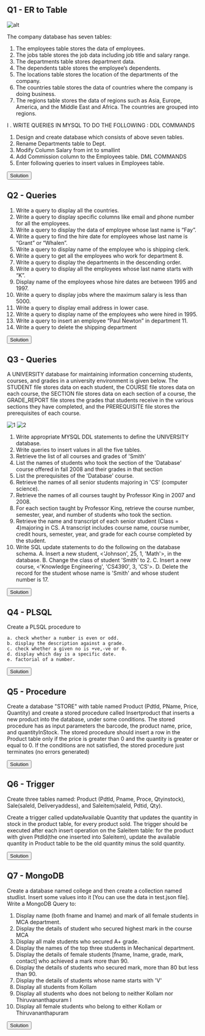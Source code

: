## Q1 - ER to Table

![alt](./Others/q1.png)

The company database has seven tables:
1. The employees table stores the data of employees.
2. The jobs table stores the job data including job title and salary range.
3. The departments table stores department data.
4. The dependents table stores the employee’s dependents.
5. The locations table stores the location of the departments of the company. 
6. The countries table stores the data of countries where the company is doing business.
7. The regions table stores the data of regions such as Asia, Europe, America, and the Middle
East and Africa. The countries are grouped into regions.

I . WRITE QUERIES IN MYSQL TO DO THE FOLLOWING :
DDL COMMANDS
1. Design and create database which consists of above seven tables.
2. Rename Departments table to Dept.
3. Modify Column Salary from int to smallint
4. Add Commission column to the Employees table.
DML COMMANDS
5. Enter following queries to insert values in Employees table.


[<button>Solution</button>](./exercise1.sql)

## Q2 - Queries

1. Write a query to display all the countries.
2. Write a query to display specific columns like email and phone number for all the
employees.
3. Write a query to display the data of employee whose last name is “Fay”.
4. Write a query to find the hire date for employees whose last name is “Grant” or “Whalen”.
5. Write a query to display name of the employee who is shipping clerk.
6. Write a query to get all the employees who work for department 8.
7. Write a query to display the departments in the descending order.
8. Write a query to display all the employees whose last name starts with “K”.
9. Display name of the employees whose hire dates are between 1995 and 1997.
10. Write a query to display jobs where the maximum salary is less than 5000.
11. Write a query to display email address in lower case.
12. Write a query to display name of the employees who were hired in 1995.
13. Write a query to insert an employee “Paul Newton” in department 11.
14. Write a query to delete the shipping department

[<button>Solution</button>](./exercise2.sql)

## Q3 - Queries

A UNIVERSITY database for maintaining information concerning students, courses, and grades in a university environment is given below.
The STUDENT file stores data on each student, the COURSE file stores data on each course, the SECTION file stores data on each section of a course, the GRADE_REPORT file stores the grades that students receive in the various sections they have completed, and the PREREQUISITE file stores the prerequisites of each course.

![1](./Others/s2-1.jpg)
![2](./Others/s2-2.jpg)


1. Write appropriate MYSQL DDL statements to define the UNIVERSITY database.
2. Write queries to insert values in all the five tables.
3. Retrieve the list of all courses and grades of 'Smith'
4. List the names of students who took the section of the 'Database' course offered in fall 2008 and their grades in that section
5. List the prerequisites of the 'Database' course.
6. Retrieve the names of all senior students majoring in 'CS' (computer science).
7. Retrieve the names of all courses taught by Professor King in 2007 and 2008.
8. For each section taught by Professor King, retrieve the course number, semester, year, and number of students who took the section.
9. Retrieve the name and transcript of each senior student (Class = 4)majoring in CS. A transcript includes course name, course number, credit hours, semester, year, and grade for each course completed by the student.
10. Write SQL update statements to do the following on the database schema.
A. Insert a new student, <'Johnson', 25, 1, 'Math'>, in the database.
B. Change the class of student 'Smith' to 2.
C. Insert a new course, <'Knowledge Engineering', 'CS4390', 3, 'CS'>.
D. Delete the record for the student whose name is 'Smith' and whose student number
is 17.

[<button>Solution</button>](./exercise3.sql)

## Q4 - PLSQL

Create a PLSQL procedure to
    
    a. check whether a number is even or odd.
    b. display the description against a grade.
    c. check whether a given no is +ve,-ve or 0.
    d. display which day is a specific date.
    e. factorial of a number.

[<button>Solution</button>](./exercise4.sql)

## Q5 - Procedure

Create a database "STORE" with table named Product (Pdtld, PName, Price, Quantity) and create a stored procedure called Insertproduct that inserts a new product into the database, under some conditions. 
The stored procedure has as input parameters the barcode, the product name, price, and quantityInStock. 
The stored procedure should insert a row in the Product table only if the price is greater than 0 and the quantity is greater or equal to 0.
If the conditions are not satisfied, the stored procedure just terminates (no errors generated)

[<button>Solution</button>](./exercise5.sql)

## Q6 - Trigger

Create three tables named:
Product (Pdtld, Pname, Proce, Qtyinstock), Sale(saleld, Deliveryaddess), and Saleitem(saleld, Pdtid, Qty).

Create a trigger called updateAvailable Quantity that updates the quantity in stock in the product table, for every product sold. 
The trigger should be executed after each insert operation on the Saleitem table: for the product with given Ptdld(the one inserted into Saleitem), update the available quantity in Product table to be the old quantity minus the sold quantity.

[<button>Solution</button>](./exercise6.sql)

## Q7 - MongoDB

Create a database named college and then create a collection named studlist. Insert some values into it [You can use the data in test.json file].
Write a MongoDB Query to:
1. Display name (both fname and Iname) and mark of all female students in MCA department.
2. Display the details of student who secured highest mark in the course MCA
3. Display all male students who secured A+ grade.
4. Display the names of the top three students in Mechanical department.
5. Display the details of female students [fname, Iname, grade, mark, contact] who achieved a mark more than 90.
6. Display the details of students who secured mark, more than 80 but less than 90.
7. Display the details of students whose name starts with 'V'
8. Display all students from Kollam
9. Display all students who does not belong to neither Kollam nor Thiruvananthapuram
I
10. Display all female students who belong to either Kollam or Thiruvananthapuram

[<button>Solution</button>](./exercise7.ipynb)
